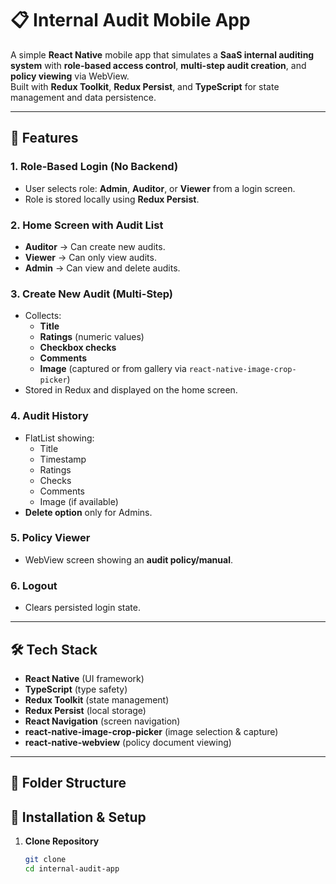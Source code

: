 # 📋 Internal Audit Mobile App

A simple **React Native** mobile app that simulates a **SaaS internal auditing system** with **role-based access control**, **multi-step audit creation**, and **policy viewing** via WebView.  
Built with **Redux Toolkit**, **Redux Persist**, and **TypeScript** for state management and data persistence.

---

## 📌 Features

### 1. **Role-Based Login (No Backend)**

- User selects role: **Admin**, **Auditor**, or **Viewer** from a login screen.
- Role is stored locally using **Redux Persist**.

### 2. **Home Screen with Audit List**

- **Auditor** → Can create new audits.
- **Viewer** → Can only view audits.
- **Admin** → Can view and delete audits.

### 3. **Create New Audit (Multi-Step)**

- Collects:
  - **Title**
  - **Ratings** (numeric values)
  - **Checkbox checks**
  - **Comments**
  - **Image** (captured or from gallery via `react-native-image-crop-picker`)
- Stored in Redux and displayed on the home screen.

### 4. **Audit History**

- FlatList showing:
  - Title
  - Timestamp
  - Ratings
  - Checks
  - Comments
  - Image (if available)
- **Delete option** only for Admins.

### 5. **Policy Viewer**

- WebView screen showing an **audit policy/manual**.

### 6. **Logout**

- Clears persisted login state.

---

## 🛠 Tech Stack

- **React Native** (UI framework)
- **TypeScript** (type safety)
- **Redux Toolkit** (state management)
- **Redux Persist** (local storage)
- **React Navigation** (screen navigation)
- **react-native-image-crop-picker** (image selection & capture)
- **react-native-webview** (policy document viewing)

---

## 📂 Folder Structure

## 🚀 Installation & Setup

1. **Clone Repository**
   ```bash
   git clone
   cd internal-audit-app
   ```
